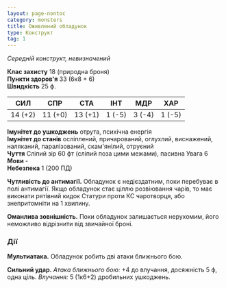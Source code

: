 ```yaml
---
layout: page-nontoc
category: monsters
title: Оживлений обладунок
type: Конструкт
tag: 1
---
```


_Середній конструкт, невизначений_  

**Клас захисту** 18 (природна броня)    
**Пункти здоров'я** 33 (6к8 + 6)    
**Швидкість** 25 ф.  

| СИЛ     | СПР     | СТА     | ІНТ    | МДР    | ХАР    |
| ------- | ------- | ------- | ------ | ------ | ------ |
| 14 (+2) | 11 (+0) | 13 (+1) | 1 (-5) | 3 (-4) | 1 (-5) |

**Імунітет до ушкоджень** отрута, психічна енергія    
**Імунітет до станів** осліплений, причарований, оглухлий, виснажений, наляканий, паралізований, скам'янілий, отруєний    
**Чуття** Сліпий зір 60 фт (сліпий поза цими межами), пасивна Увага 6    
**Мови** -    
**Небезпека** 1 (200 ПД)  

**Чутливість до антимагії.** Обладунок є недієздатним, поки перебуває в полі антимагії. Якщо обладунок стає ціллю розвіювання чарів, то має виконати рятівний кидок Статури проти КС чаротворця, або знепритомніти на 1 хвилину.    

**Оманлива зовнішність.** Поки обладунок залишається нерухомим, його неможливо відрізнити від звичайної броні.

### Дії
**Мультиатака.** Обладунок робить дві атаки ближнього бою.    

**Сильний удар.** _Атака ближнього бою:_ +4 до влучання, досяжність 5 ф, одна ціль. _Влучання:_ 5 (1к6+2) дробильних ушкоджень.
